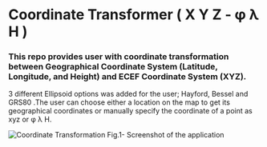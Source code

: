 # Coordinate Transformer ( X Y Z - φ λ H )
### This repo provides user with coordinate transformation between Geographical Coordinate System (Latitude, Longitude, and Height) and ECEF Coordinate System (XYZ).
3 different Ellipsoid options was added for the user; Hayford, Bessel and GRS80 .The user can choose either a location on the map to get its geographical coordinates or manually specify the coordinate of a point as xyz or φ λ H. 

![Coordinate Transformation](https://user-images.githubusercontent.com/64989025/150453063-9a206556-1273-411d-a5ec-100c5dab9fd3.png)
Fig.1- Screenshot of the application
